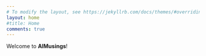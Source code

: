 ```yaml
---
# To modify the layout, see https://jekyllrb.com/docs/themes/#overriding-theme-defaults
layout: home
#title: Home
comments: true
---
```



Welcome to **AIMusings**!

